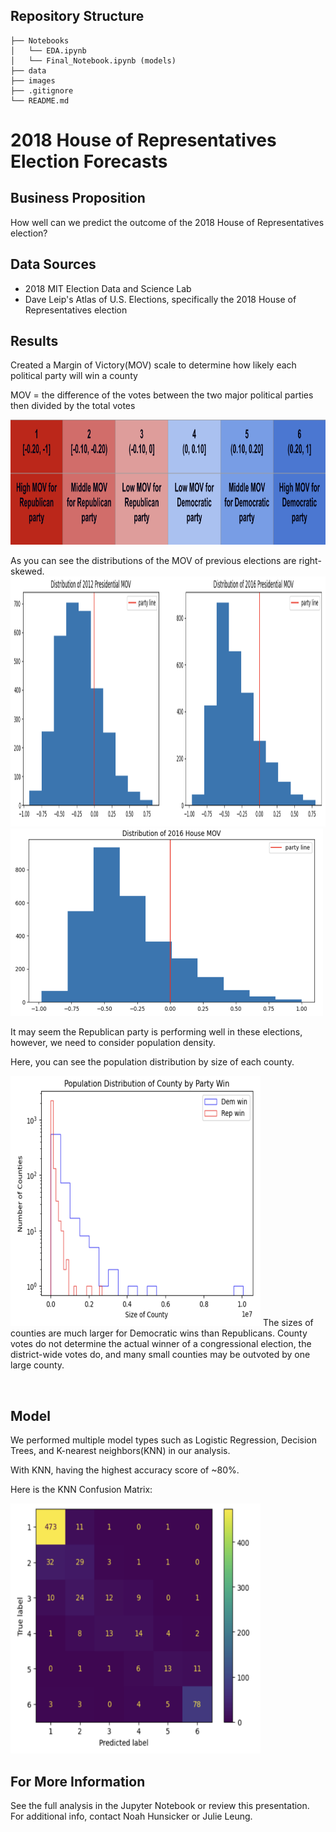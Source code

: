 ## Repository Structure 
```
├── Notebooks 
│   └── EDA.ipynb 
│   └── Final_Notebook.ipynb (models)
├── data
├── images
├── .gitignore
└── README.md
```
# 2018 House of Representatives Election Forecasts 

## Business Proposition
How well can we predict the outcome of the 2018 House of Representatives election?

## Data Sources
- 2018 MIT Election Data and Science Lab
- Dave Leip's Atlas of U.S. Elections, specifically the 2018 House of Representatives election 

## Results
Created a Margin of Victory(MOV) scale to determine how likely each political party will win a county 

MOV = the difference of the votes between the two major political parties then divided by the total votes

<img src='images/mov_scale.png' width='800' height='200'>

As you can see the distributions of the MOV of previous elections are right-skewed. 
<img src='images/pres_mov.png' width='800' height='400'>
<img src='images/house_mov.png' width='500' height='300'>

It may seem the Republican party is performing well in these elections, however, we need to consider population density.

Here, you can see the population distribution by size of each county. 

<img src='images/pop.png' width='400' height='400'>
The sizes of counties are much larger for Democratic wins than Republicans. 
County votes do not determine the actual winner of a congressional election, the district-wide votes do, and many small counties may be outvoted by one large county.

&nbsp;
## Model
We performed multiple model types such as Logistic Regression, Decision Trees, and K-nearest neighbors(KNN) in our analysis. 

With KNN, having the highest accuracy score of ~80%.

Here is the KNN Confusion Matrix:

<img src='images/confusion_matrix.png' width='400' height='400'>


## For More Information
See the full analysis in the Jupyter Notebook or review this presentation. For additional info, contact Noah Hunsicker or Julie Leung.
